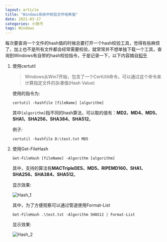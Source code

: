 ```yaml
---
layout: article
title: "Windows系统中校验文件哈希值"
date: 2021-03-17
categories: 小技巧
tags: Windows
---
```


​    每次要查询一个文件的hash值的时候总要打开一个hash校验工具，觉得有些麻烦了，加上也不是所有文件都会经常需要校验，就常常并不想单独下载一个工具，查询到Windows有自带的hash校验指令，于是记录一下，以下内容摘自[知乎](https://zhuanlan.zhihu.com/p/344545687)

1. 使用certutil

   > Windows从Win7开始，包含了一个CertUtil命令，可以通过这个命令来计算指定文件的杂凑值(Hash Value)

   使用的指令为:

   `certutil -hashfile [fileName] [algorithm]`

   其中`[algorithm]`指不同的hash算法，可以取的值有：**MD2、MD4、MD5、SHA1、SHA256、SHA384、SHA512**。

   例子:

   `certutil -hashfile D:\test.txt MD5`

2. 使用Get-FileHash

   `Get-FileHash [fileName] -Algorithm [algorithm]`

   其中，支持的算法有**MACTripleDES、MD5、RIPEMD160、SHA1、SHA256、SHA384、SHA512**。

   显示效果:

   ![Hash_1](https://lsky.halc.top/VSkKLK.png)

   其中，为了方便观察可以通过管道使用Format-List

   `Get-FileHash .\test.txt -Algorithm SHA512 | Format-List`

   显示效果:

   ![Hash_2](https://lsky.halc.top/QFCdUM.png)
